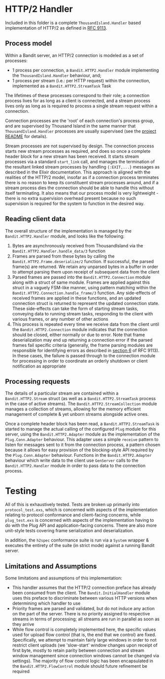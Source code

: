 # HTTP/2 Handler

Included in this folder is a complete `ThousandIsland.Handler` based implementation of HTTP/2 as
defined in [RFC 9113](https://datatracker.ietf.org/doc/rfc9113). 

## Process model

Within a Bandit server, an HTTP/2 connection is modeled as a set of processes:

* 1 process per connection, a `Bandit.HTTP2.Handler` module implementing the
  `ThousandIsland.Handler` behaviour, and;
* 1 process per stream (i.e.: per HTTP request) within the connection, implemented as
  a `Bandit.HTTP2.StreamTask` Task

The lifetimes of these processes correspond to their role; a connection process lives for as long
as a client is connected, and a stream process lives only as long as is required to process
a single stream request within a connection. 

Connection processes are the 'root' of each connection's process group, and are supervised by
Thousand Island in the same manner that `ThousandIsland.Handler` processes are usually supervised
(see the [project README](https://github.com/mtrudel/thousand_island) for details).

Stream processes are not supervised by design. The connection process starts new stream processes as required, and does so
once a complete header block for a new stream has been received. It starts stream processes via
a standard `start_link` call, and manages the termination of the resultant linked stream processes
by handling `{:EXIT,...}` messages as described in the Elixir documentation. This approach is
aligned with the realities of the HTTP/2 model, insofar as if a connection process terminates
there is no reason to keep its constituent stream processes around, and if a stream process dies
the connection should be able to handle this without itself terminating. It also means that our
process model is very lightweight - there is no extra supervision overhead present because no such
supervision is required for the system to function in the desired way.

## Reading client data

The overall structure of the implementation is managed by the `Bandit.HTTP2.Handler` module, and
looks like the following:

1. Bytes are asynchronously received from ThousandIsland via the
   `Bandit.HTTP2.Handler.handle_data/3` function
2. Frames are parsed from these bytes by calling the `Bandit.HTTP2.Frame.deserialize/2`
   function. If successful, the parsed frame(s) are returned. We retain any unparsed bytes in
   a buffer in order to attempt parsing them upon receipt of subsequent data from the client
3. Parsed frames are passed into the `Bandit.HTTP2.Connection` module along with a struct of 
   same module. Frames are applied against this struct in a vaguely FSM-like manner, using pattern 
   matching within the `Bandit.HTTP2.Connection.handle_frame/3` function. Any side-effects of
   received frames are applied in these functions, and an updated connection struct is returned to
   represent the updated connection state. These side-effects can take the form of starting stream
   tasks, conveying data to running stream tasks, responding to the client with various frames, or
   any number of other actions
4. This process is repeated every time we receive data from the client until the
   `Bandit.HTTP2.Connection` module indicates that the connection should be closed, either
   normally or due to error. Note that frame deserialization may end up returning a connection
   error if the parsed frames fail specific criteria (generally, the frame parsing modules are
   responsible for identifying errors as described in [section
   6](https://datatracker.ietf.org/doc/html/rfc9113#section-6) of RFC 9113). In these cases, the
   failure is passed through to the connection module for processing in order to coordinate an
   orderly shutdown or client notification as appropriate

## Processing requests

The details of a particular stream are contained within a `Bandit.HTTP2.Stream` struct
(as well as a `Bandit.HTTP2.StreamTask` process in the case of active streams). The
`Bandit.HTTP2.StreamCollection` module manages a collection of streams, allowing for the memory
efficient management of complete & yet unborn streams alongside active ones.

Once a complete header block has been read, a `Bandit.HTTP2.StreamTask` is started to manage the
actual calling of the configured `Plug` module for this server, using the `Bandit.HTTP2.Adapter`
module as the implementation of the `Plug.Conn.Adapter` behaviour. This adapter uses a simple
`receive` pattern to listen for messages sent to it from the connection process, a pattern chosen
because it allows for easy provision of the blocking-style API required by the `Plug.Conn.Adapter`
behaviour. Functions in the `Bandit.HTTP2.Adapter` behaviour which write data to the client use
`GenServer` calls to the `Bandit.HTTP2.Handler` module in order to pass data to the connection
process.

# Testing

All of this is exhaustively tested. Tests are broken up primarily into `protocol_test.exs`, which
is concerned with aspects of the implementation relating to protocol conformance and
client-facing concerns, while `plug_test.exs` is concerned with aspects of the implementation
having to do with the Plug API and application-facing concerns. There are also more
unit-style tests covering frame serialization and deserialization.

In addition, the `h2spec` conformance suite is run via a `System` wrapper & executes the entirety
of the suite (in strict mode) against a running Bandit server.

## Limitations and Assumptions

Some limitations and assumptions of this implementation:

* This handler assumes that the HTTP/2 connection preface has already been consumed from the
  client. The `Bandit.InitialHandler` module uses this preface to discriminate between various
  HTTP versions when determining which handler to use
* Priority frames are parsed and validated, but do not induce any action on the part of the
  server. There is no priority assigned to respective streams in terms of processing; all streams
  are run in parallel as soon as they arrive
* While flow control is completely implemented here, the specific values used for upload flow
  control (that is, the end that we control) are fixed. Specifically, we attempt to maintain
  fairly large windows in order to not restrict client uploads (we 'slow-start' window changes
  upon receipt of first byte, mostly to retain parity between connection and stream window
  management since connection windows cannot be changed via settings). The majority of flow
  control logic has been encapsulated in the `Bandit.HTTP2.FlowControl` module should future
  refinement be required
